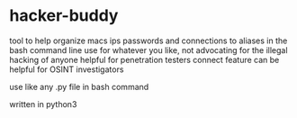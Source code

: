 # hacker-buddy
tool to help organize macs ips passwords and connections to aliases in the bash command line
use for whatever you like, not advocating for the illegal hacking of anyone
helpful for penetration testers
connect feature can be helpful for OSINT investigators

use like any .py file in bash command

written in python3

